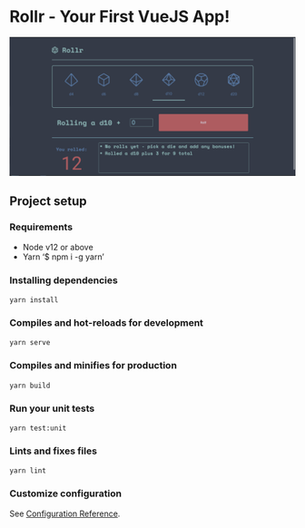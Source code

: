 # Rollr - Your First VueJS App!
![rollr-screenshot](src/assets/screen.png)
## Project setup
### Requirements
- Node v12 or above
- Yarn ‘$ npm i -g yarn’
### Installing dependencies
```
yarn install
```

### Compiles and hot-reloads for development
```
yarn serve
```

### Compiles and minifies for production
```
yarn build
```

### Run your unit tests
```
yarn test:unit
```

### Lints and fixes files
```
yarn lint
```

### Customize configuration
See [Configuration Reference](https://cli.vuejs.org/config/).

